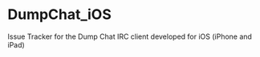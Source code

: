 DumpChat_iOS
============

Issue Tracker for the Dump Chat IRC client developed for iOS (iPhone and iPad)
